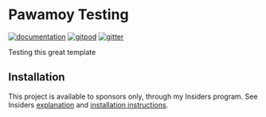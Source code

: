 # Pawamoy Testing

[![documentation](https://img.shields.io/badge/docs-mkdocs-708FCC.svg?style=flat)](https://pawamoy.github.io/pawamoy-testing/)
[![gitpod](https://img.shields.io/badge/gitpod-workspace-708FCC.svg?style=flat)](https://gitpod.io/#https://github.com/pawamoy/pawamoy-testing)
[![gitter](https://badges.gitter.im/join%20chat.svg)](https://app.gitter.im/#/room/#pawamoy-testing:gitter.im)

Testing this great template

## Installation

This project is available to sponsors only, through my Insiders program.
See Insiders [explanation](https://pawamoy.github.io/pawamoy-testing/insiders/)
and [installation instructions](https://pawamoy.github.io/pawamoy-testing/insiders/installation/).
